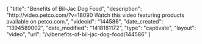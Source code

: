 {
    "title": "Benefits of Bil-Jac Dog Food",
    "description": "http:\/\/video.petco.com\/?v=18090 Watch this video featuring products available on petco.com.",
    "videoid": "144586",
    "date_created": "1394589002",
    "date_modified": "1418181172",
    "type": "captivate",
    "layout": "video",
    "url": "\/v\/benefits-of-bil-jac-dog-food\/144586"
}